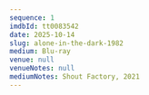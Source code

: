 ```yaml
---
sequence: 1
imdbId: tt0083542
date: 2025-10-14
slug: alone-in-the-dark-1982
medium: Blu-ray
venue: null
venueNotes: null
mediumNotes: Shout Factory, 2021
---
```


